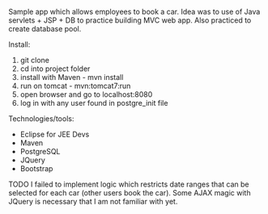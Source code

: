Sample app which allows employees to book a car.
Idea was to use of Java servlets + JSP + DB to practice building MVC web app. Also practiced to create database pool.

Install:
1) git clone
2) cd into project folder
3) install with Maven - mvn install
4) run on tomcat - mvn:tomcat7:run
5) open browser and go to localhost:8080
6) log in with any user found in postgre_init file


Technologies/tools:
- Eclipse for JEE Devs
- Maven
- PostgreSQL
- JQuery
- Bootstrap


TODO
I failed to implement logic which restricts date ranges that can be selected for
each car (other users book the car). Some AJAX magic with JQuery is necessary that I am not familiar with yet.   

